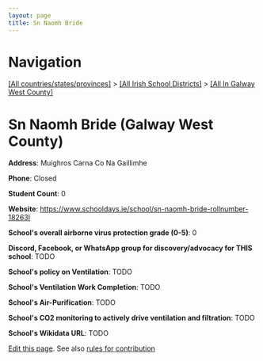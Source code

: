 ```yaml
---
layout: page
title: Sn Naomh Bride
---
```

# Navigation

[[All countries/states/provinces]](../../..) > [[All Irish School Districts]](../..) > [[All In Galway West County]](..)

# Sn Naomh Bride (Galway West County)

**Address**: Muighros Carna Co Na Gaillimhe

**Phone**: Closed

**Student Count**: 0

**Website**: <https://www.schooldays.ie/school/sn-naomh-bride-rollnumber-18263I>

**School's overall airborne virus protection grade (0-5)**: 0

**Discord, Facebook, or WhatsApp group for discovery/advocacy for THIS school**: TODO

**School's policy on Ventilation**: TODO

**School's Ventilation Work Completion**: TODO

**School's Air-Purification**: TODO

**School's CO2 monitoring to actively drive ventilation and filtration**: TODO

**School's Wikidata URL**: TODO


[Edit this page](https://github.com/ventilate-schools/Ireland/edit/main/./Galway_West_County/Sn_Naomh_Bride.md). See also [rules for contribution](../../../contribution-rules/)
